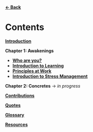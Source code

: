 [**← Back**](../readme.md)

# Contents

[**Introduction**](introduction.md)

**Chapter 1: Awakenings**

- [**Who are you?**](../contents/chapter-1-awakenings/who_are_you.md)
- [**Introduction to Learning**](../contents/chapter-1-awakenings/introduction_to_learning.md)
- [**Principles at Work**](../contents/chapter-1-awakenings/principles_at_work.md)
- [**Introduction to Stress Management**](../contents/chapter-1-awakenings/introduction_to_stress_management.md)

**Chapter 2: Concretes** → _in progress_

[**Contributions**](contributions.md)

[**Quotes**](quotes.md)

[**Glossary**](glossary.md)

[**Resources**](resources.md)
